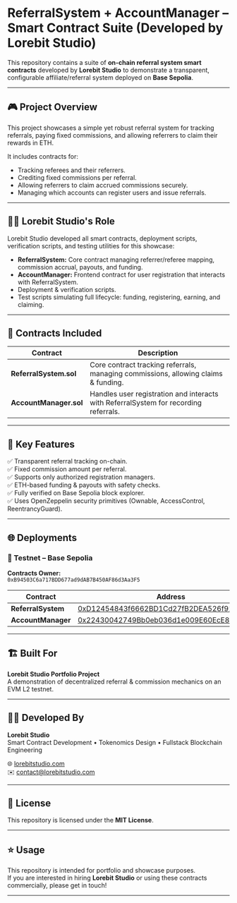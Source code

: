 # ReferralSystem + AccountManager – Smart Contract Suite (Developed by Lorebit Studio)

This repository contains a suite of **on-chain referral system smart contracts** developed by **Lorebit Studio** to demonstrate a transparent, configurable affiliate/referral system deployed on **Base Sepolia**.

---

## 🎮 Project Overview

This project showcases a simple yet robust referral system for tracking referrals, paying fixed commissions, and allowing referrers to claim their rewards in ETH.

It includes contracts for:
- Tracking referees and their referrers.
- Crediting fixed commissions per referral.
- Allowing referrers to claim accrued commissions securely.
- Managing which accounts can register users and issue referrals.

---

## 👨‍💻 Lorebit Studio's Role

Lorebit Studio developed all smart contracts, deployment scripts, verification scripts, and testing utilities for this showcase:

- **ReferralSystem:** Core contract managing referrer/referee mapping, commission accrual, payouts, and funding.
- **AccountManager:** Frontend contract for user registration that interacts with ReferralSystem.
- Deployment & verification scripts.
- Test scripts simulating full lifecycle: funding, registering, earning, and claiming.

---

## 🔨 Contracts Included

| Contract             | Description |
|-----------------------|-------------|
| **ReferralSystem.sol** | Core contract tracking referrals, managing commissions, allowing claims & funding. |
| **AccountManager.sol** | Handles user registration and interacts with ReferralSystem for recording referrals. |

---

## 🧠 Key Features

✅ Transparent referral tracking on-chain.  
✅ Fixed commission amount per referral.  
✅ Supports only authorized registration managers.  
✅ ETH-based funding & payouts with safety checks.  
✅ Fully verified on Base Sepolia block explorer.  
✅ Uses OpenZeppelin security primitives (Ownable, AccessControl, ReentrancyGuard).

---

## 🌐 Deployments

### 🧪 Testnet – Base Sepolia

**Contracts Owner:**  
`0xB94503C6a717BDD677ad9dAB7B450AF86d3Aa3F5`

| Contract           | Address |
|---------------------|---------|
| **ReferralSystem**  | [0xD12454843f6662BD1Cd27fB2DEA526f911c133a8](https://sepolia.basescan.org/address/0xD12454843f6662BD1Cd27fB2DEA526f911c133a8) |
| **AccountManager**  | [0x22430042749Bb0eb036d1e009E60EcE8fc9353aE](https://sepolia.basescan.org/address/0x22430042749Bb0eb036d1e009E60EcE8fc9353aE) |

---

## 🏗️ Built For

**Lorebit Studio Portfolio Project**  
A demonstration of decentralized referral & commission mechanics on an EVM L2 testnet.

---

## 🧑‍💻 Developed By

**Lorebit Studio**  
Smart Contract Development • Tokenomics Design • Fullstack Blockchain Engineering

🌐 [lorebitstudio.com](https://lorebitstudio.com)  
✉️ contact@lorebitstudio.com

---

## 📄 License

This repository is licensed under the **MIT License**.

---

## ⭐ Usage

This repository is intended for portfolio and showcase purposes.  
If you are interested in hiring **Lorebit Studio** or using these contracts commercially, please get in touch!

---